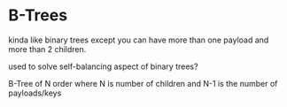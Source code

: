 # B-Trees

kinda like binary trees except you can have more than one payload and more than 2 children.

used to solve self-balancing aspect of binary trees?

B-Tree of N order where N is number of children and N-1 is the number of payloads/keys